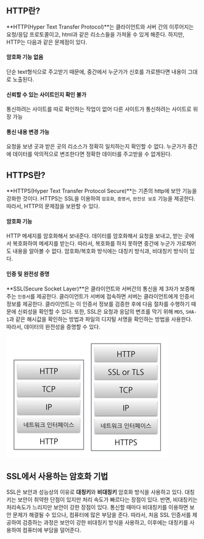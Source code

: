 ## HTTP란?

**HTTP(Hyper Text Transfer Protocol)**는 클라이언트와 서버 간의 이루어지는 요청/응답 프로토콜이고, html과 같은 리소스들을 가져올 수 있게 해준다. 하지만, HTTP는 다음과 같은 문제점이 있다.



#### 암호화 기능 없음

단순 text형식으로 주고받기 때문에, 중간에서 누군가가 신호를 가로챈다면 내용이 그대로 노출된다.

#### 신뢰할 수 있는 사이트인지 확인 불가

통신하려는 사이트를 따로 확인하는 작업이 없어 다른 사이트가 통신하려는 사이트로 위장 가능

#### 통신 내용 변경 가능

요청을 보낸 곳과 받은 곳의 리소스가 정확히 일치하는지 확인할 수 없다. 누군가가 중간에 데이터를 악의적으로 변조한다면 정확한 데이터를 주고받을 수 없게된다.



## HTTPS란?

**HTTPS(Hyper Text Transfer Protocol Secure)**는 기존의 http에 보안 기능을 강화한 것이다. HTTPS는 SSL을 이용하여 `암호화`, `증명서`, `완전성 보호` 기능을 제공한다. 따라서, HTTP의 문제점을 보완할 수 있다.

 

#### 암호화 기능

HTTP 메세지를 암호화해서 보내준다. 데이터를 암호화해서 요청을 보내고, 받는 곳에서 복호화하여 메세지를 받는다. 따라서, 복호화를 하지 못하면 중간에 누군가 가로채어도 내용을 알아볼 수 없다. 암호화/복호화 방식에는 대칭키 방식과, 비대칭키 방식이 있다.

 

#### 인증 및 완전성 증명

**SSL(Secure Socket Layer)**은 클라이언트와 서버간의 통신을 제 3자가 보증해주는 `인증서`를 제공한다. 클라이언트가 서버에 접속하면 서버는 클라이언트에게 인증서 정보를 제공한다. 클라이언트는 이 인증서 정보를 검증한 후에 다음 절차를 수행하기 때문에 신뢰성을 확인할 수 있다. 또한, SSL은 요청과 응답의 변조를 막기 위해 `MD5`, `SHA-1`과 같은 해시값을 확인하는 방법과 파일의 디지털 서명을 확인하는 방법을 사용한다. 따라서, 데이터의 완전성을 증명할 수 있다.



![](images/http-https.png)



## SSL에서 사용하는 암호화 기법

SSL은 보안과 성능상의 이유로 **대칭키**와 **비대칭키** 암호화 방식을 사용하고 있다. 대칭키는 보안이 취약한 단점이 있지만 처리 속도가 빠르다는 장점이 있다. 반면, 비대칭키는 처리속도가 느리지만 보안이 강한 장점이 있다. 통신할 때마다 비대칭키를 이용하면 보안 문제가 해결될 수 있으나, 컴퓨터에 많은 부담을 준다. 따라서, 처음 SSL 인증서를 제공하여 검증하는 과정은 보안이 강한 비대칭키 방식을 사용하고, 이후에는 대칭키를 사용하여 컴퓨터에 부담을 덜어준다.


